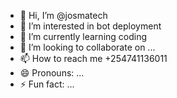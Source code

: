 - 👋 Hi, I’m @josmatech
- 👀 I’m interested in bot deployment
- 🌱 I’m currently learning coding
- 💞️ I’m looking to collaborate on ...
- 📫 How to reach me +254741136011
- 😄 Pronouns: ...
- ⚡ Fun fact: ...

<!---
josmatech/josmatech is a ✨ special ✨ repository because its `README.md` (this file) appears on your GitHub profile.
You can click the Preview link to take a look at your changes.
--->
